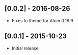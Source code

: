 ## [0.0.2] - 2016-08-26
* Fixes to theme for Atom 0.19.9

## [0.0.1] - 2015-10-23
* Initial release

